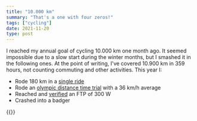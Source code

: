 ```yaml
---
title: "10.000 km"
summary: "That's a one with four zeros!"
tags: ["cycling"]
date: 2021-11-20
type: post
---
```

I reached my annual goal of cycling 10.000 km one month ago. It seemed impossible due to a slow start during the winter months, but I smashed it in the following ones. At the point of writing, I've covered 10.900 km in 359 hours, not counting commuting and other activities. This year I:

- Rode 180 km in a [single ride](https://www.strava.com/activities/5532332583)
- Rode an [olympic distance time trial](https://www.strava.com/activities/6218796328) with a 36 km/h average
- Reached and [verified](https://www.strava.com/activities/6270309724) an FTP of 300 W
- Crashed into a badger

{{<wide-image src="cube.jpg">}}
